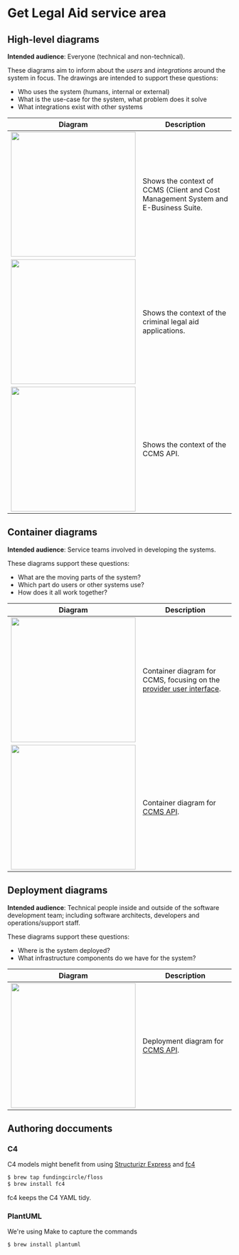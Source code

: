 # Get Legal Aid service area

## High-level diagrams

**Intended audience**: Everyone (technical and non-technical).

These diagrams aim to inform about the _users_ and _integrations_ around the system in focus. The drawings are intended
to support these questions:

- Who uses the system (humans, internal or external)
- What is the use-case for the system, what problem does it solve
- What integrations exist with other systems

| Diagram | Description |
| --- | --- |
| <img src="ccms-ebs-system-context.png" width="280"/> | Shows the context of CCMS (Client and Cost Management System and E-Business Suite. |
| <img src="criminal-legal-aid-application-system-landscape.png" width="280"/> | Shows the context of the criminal legal aid applications. |
| <img src="ccms-api-landscape.png" width="280"/> | Shows the context of the CCMS API. |

## Container diagrams

**Intended audience**: Service teams involved in developing the systems.

These diagrams support these questions:

- What are the moving parts of the system?
- Which part do users or other systems use?
- How does it all work together?

| Diagram | Description |
| --- | --- |
| <img src="ccms-ebs-containers.png" width="280"/> | Container diagram for CCMS, focusing on the [provider user interface](https://github.com/ministryofjustice/laa-ccms-pui). |
| <img src="ccms-api-containers.png" width="280"/> | Container diagram for [CCMS API](https://github.com/ministryofjustice/laa-ccms-provider-details-api). |

## Deployment diagrams

**Intended audience**: Technical people inside and outside of the software development team; including software architects, developers and operations/support staff.

These diagrams support these questions:

- Where is the system deployed?
- What infrastructure components do we have for the system?

| Diagram | Description |
| --- | --- |
| <img src="ccms-api-deployment.png" width="280"/> | Deployment diagram for [CCMS API](https://github.com/ministryofjustice/laa-ccms-provider-details-api). |

## Authoring doccuments

### C4

C4 models might benefit from using [Structurizr Express](https://structurizr.com/express) and [fc4](https://fundingcircle.github.io/fc4-framework/tool/)

```sh
$ brew tap fundingcircle/floss
$ brew install fc4
```

fc4 keeps the C4 YAML tidy.

### PlantUML

We're using Make to capture the commands

```sh
$ brew install plantuml
```
